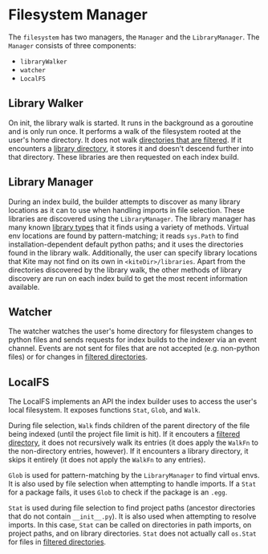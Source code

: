 # Filesystem Manager
The `filesystem` has two managers, the `Manager` and the `LibraryManager`.
The `Manager` consists of three components:
- `libraryWalker`
- `watcher`
- `LocalFS`

## Library Walker
On init, the library walk is started. It runs in the background as a goroutine and is only run once. It performs a walk of the filesystem rooted at the user's home directory. It does not walk [directories that are filtered](https://github.com/kiteco/kiteco/blob/master/kite-golib/filters/filter.go#L36). If it encounters a [library directory](https://github.com/kiteco/kiteco/blob/master/kite-golib/filters/filter.go#L62), it stores it and doesn't descend further into that directory. These libraries are then requested on each index build.

## Library Manager
During an index build, the builder attempts to discover as many library locations as it can to use when handling imports in file selection. These libraries are discovered using the `LibraryManager`. The library manager has many known [library types](https://github.com/kiteco/kiteco/blob/master/kite-go/client/internal/kitelocal/internal/filesystem/libraries.go#L21) that it finds using a variety of methods. Virtual env locations are found by pattern-matching; it reads `sys.Path` to find installation-dependent default python paths; and it uses the directories found in the library walk. Additionally, the user can specify library locations that Kite may not find on its own in `<kiteDir>/libraries`. Apart from the directories discovered by the library walk, the other methods of library discovery are run on each index build to get the most recent information available.

## Watcher
The watcher watches the user's home directory for filesystem changes to python files and sends requests for index builds to the indexer via an event channel. Events are not sent for files that are not accepted (e.g. non-python files) or for changes in [filtered directories](https://github.com/kiteco/kiteco/blob/master/kite-golib/filters/filter.go#L36).

## LocalFS
The LocalFS implements an API the index builder uses to access the user's local filesystem. It exposes functions `Stat`, `Glob`, and `Walk`. 

During file selection, `Walk` finds children of the parent directory of the file being indexed (until the project file limit is hit). If it encouters a [filtered directory](https://github.com/kiteco/kiteco/blob/master/kite-golib/filters/filter.go#L36), it does not recursively walk its entries (it does apply the `WalkFn` to the non-directory entries, however). If it encounters a library directory, it skips it entirely (it does not apply the `WalkFn` to any entries).

`Glob` is used for pattern-matching by the `LibraryManager` to find virtual envs. It is also used by file selection when attempting to handle imports. If a `Stat` for a package fails, it uses `Glob` to check if the package is an `.egg`.

`Stat` is used during file selection to find project paths (ancestor directories that do not contain `__init__.py`). It is also used when attempting to resolve imports. In this case, `Stat` can be called on directories in path imports, on project paths, and on library directories. `Stat` does not actually call `os.Stat` for files in [filtered directories](https://github.com/kiteco/kiteco/blob/master/kite-golib/filters/filter.go#L36).
